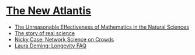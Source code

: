 # [The New Atlantis](https://en.wikipedia.org/wiki/New_Atlantis)

* [The Unreasonable Effectiveness of Mathematics in the Natural Sciences](https://www.dartmouth.edu/~matc/MathDrama/reading/Wigner.html)
* [The story of real science](https://thestoryofscience.blogspot.com/)
* [Nicky Case: Network Science on Crowds](https://ncase.me/crowds/)
* [Laura Deming: Longevity FAQ](https://www.ldeming.com/longevityfaq)
